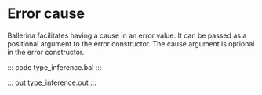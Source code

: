 # Error cause

Ballerina facilitates having a cause in an error value. It can be passed as a positional argument to the error constructor. The cause argument is optional in the error constructor.

::: code type_inference.bal :::

::: out type_inference.out :::